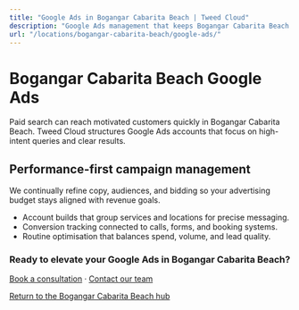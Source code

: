 ```yaml
---
title: "Google Ads in Bogangar Cabarita Beach | Tweed Cloud"
description: "Google Ads management that keeps Bogangar Cabarita Beach campaigns efficient and measurable."
url: "/locations/bogangar-cabarita-beach/google-ads/"
---
```


# Bogangar Cabarita Beach Google Ads

Paid search can reach motivated customers quickly in Bogangar Cabarita Beach. Tweed Cloud structures Google Ads accounts that focus on high-intent queries and clear results.

## Performance-first campaign management

We continually refine copy, audiences, and bidding so your advertising budget stays aligned with revenue goals.

- Account builds that group services and locations for precise messaging.
- Conversion tracking connected to calls, forms, and booking systems.
- Routine optimisation that balances spend, volume, and lead quality.

### Ready to elevate your Google Ads in Bogangar Cabarita Beach?

[Book a consultation](/consultation/) · [Contact our team](/contact/)

[Return to the Bogangar Cabarita Beach hub](/locations/bogangar-cabarita-beach/)
